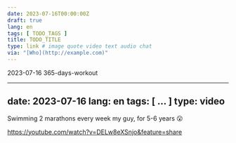 ```yaml
---
date: 2023-07-16T00:00:00Z
draft: true
lang: en
tags: [ TODO_TAGS ]
title: TODO_TITLE
type: link # image quote video text audio chat
via: "[Who](http://example.com)"
---
```

2023-07-16 365-days-workout


---
date: 2023-07-16
lang: en
tags: [ ... ]
type: video
---


Swimming 2 marathons every week my guy, for 5-6 years 😮


<https://youtube.com/watch?v=DELw8eXSnjo&feature=share>

